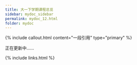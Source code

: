 ```yaml
---
title: 大一下学期课程总览
sidebar: mydoc_sidebar
permalink: mydoc_12.html
folder: mydoc
---
```


{% include callout.html content="一段引用" type="primary" %} 

正在更新中......

{% include links.html %}